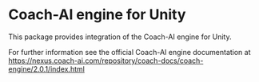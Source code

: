 # Coach-AI engine for Unity

This package provides integration of the Coach-AI engine for Unity.

For further information see the official Coach-AI engine documentation at
https://nexus.coach-ai.com/repository/coach-docs/coach-engine/2.0.1/index.html
